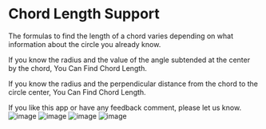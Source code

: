 # Chord Length  Support
The formulas to find the length of a chord varies depending on what information about the circle you already know. 

If you know the radius and the value of the angle subtended at the center by the chord, You Can Find Chord Length.

If you know the radius and the perpendicular distance from the chord to the circle center, You Can Find Chord Length.

If you like this app or have any feedback comment, please let us know.
![image](https://github.com/csc10049/first/blob/master/01.png)
![image](https://github.com/csc10049/first/blob/master/02.png)
![image](https://github.com/csc10049/first/blob/master/03.png)
![image](https://github.com/csc10049/first/blob/master/04.png)
